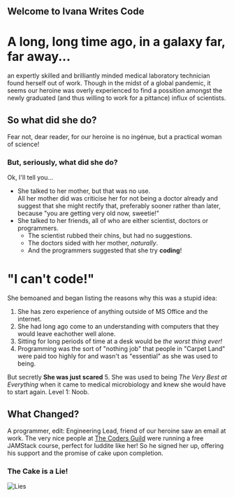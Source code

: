 ## Welcome to Ivana Writes Code

# A long, long time ago, in a galaxy far, far away...
an expertly skilled and brilliantly minded medical laboratory technician found herself out of work.  Though in the midst of a global pandemic, it seems our heroine was overly experienced to find a possition amongst the newly graduated (and thus willing to work for a pittance) influx of scientists.
## So what did she do?
Fear not, dear reader, for our heroine is no ingénue, but a practical woman of science! 
### But, seriously, what did she do?
Ok, I'll tell you...

- She talked to her mother, but that was no use.  
All her mother did was criticise her for not being a doctor already and suggest that she might rectify that, preferably sooner rather than later, because "you are getting very old now, sweetie!"
- She talked to her friends, all of who are either scientist, doctors or programmers.
  - The scientist rubbed their chins, but had no suggestions.
  - The doctors sided with her mother, _naturally_.
  - And the programmers suggested that she try **coding**!

# "I can't code!"
She bemoaned and began listing the reasons why this was a stupid idea:
1. She has zero experience of anything outside of MS Office and the internet.
2. She had long ago come to an understanding with computers that they would leave eachother well alone.
3. Sitting for long periods of time at a desk would be _the worst thing ever!_
4. Programming was the sort of "nothing job" that people in "Carpet Land" were paid too highly for and wasn't as "essential" as she was used to being.

But secretly **She was just scared**
5. She was used to being _The Very Best at Everything_ when it came to medical microbiology and knew she would have to start again. Level 1: Noob.

## What Changed?
A programmer, edit: Engineering Lead, friend of our heroine saw an email at work. The very nice people at [The Coders Guild](https://thecodersguild.org.uk/) were running a free JAMStack course, perfect for luddite like her! So he signed her up, offering his support and the promise of cake upon completion.

### **The Cake is a Lie!**


![Lies](https://external-preview.redd.it/RmhO3xKL3WQhbRaLLpNmWUSf26-WCtTzkJQEgUS2sa0.jpg?auto=webp&s=90c4a2fcd2f0ff6601f3390f39af7e48a32c286b)
